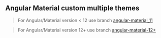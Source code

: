## Angular Material custom multiple themes

>For Angular/Material version < 12 use branch 
[angular-material_11](https://github.com/IrwinJuice/angular-material-custom-multiple-themes/tree/angular-material_11)

>For Angular/Material version 12+ use branch
[angular-material-12+](https://github.com/IrwinJuice/angular-material-custom-multiple-themes/tree/angular-material-12+)
